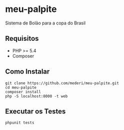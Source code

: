 meu-palpite
===========

Sistema de Bolão para a copa do Brasil

Requisitos
----------
* PHP >= 5.4
* Composer

Como Instalar
-------------

```shell
git clone https://github.com/mederi/meu-palpite.git
cd meu-palpite
composer install
php -S localhost:8000 -t web
```

Executar os Testes
------------------

```shell
phpunit tests
```